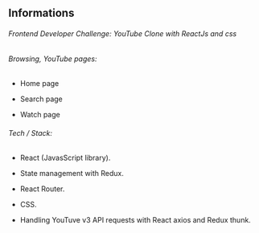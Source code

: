 ## Informations

###### Frontend Developer Challenge: YouTube Clone with ReactJs and css

###### Browsing, YouTube pages:

- Home page

- Search page

- Watch page


###### Tech / Stack:

- React (JavasScript library).

- State management with Redux.

- React Router.

- CSS.

- Handling YouTuve v3 API requests with React axios and Redux thunk.
  
